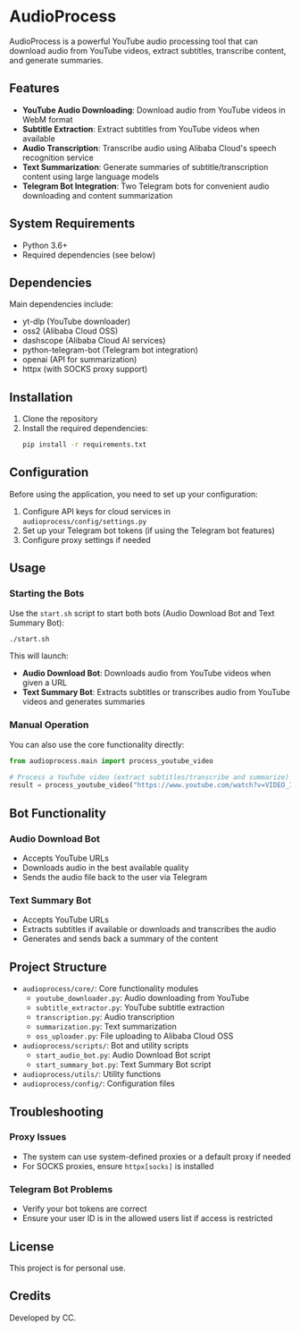 # AudioProcess

AudioProcess is a powerful YouTube audio processing tool that can download audio from YouTube videos, extract subtitles, transcribe content, and generate summaries.

## Features

- **YouTube Audio Downloading**: Download audio from YouTube videos in WebM format
- **Subtitle Extraction**: Extract subtitles from YouTube videos when available
- **Audio Transcription**: Transcribe audio using Alibaba Cloud's speech recognition service
- **Text Summarization**: Generate summaries of subtitle/transcription content using large language models
- **Telegram Bot Integration**: Two Telegram bots for convenient audio downloading and content summarization

## System Requirements

- Python 3.6+
- Required dependencies (see below)

## Dependencies

Main dependencies include:
- yt-dlp (YouTube downloader)
- oss2 (Alibaba Cloud OSS)
- dashscope (Alibaba Cloud AI services)
- python-telegram-bot (Telegram bot integration)
- openai (API for summarization)
- httpx (with SOCKS proxy support)

## Installation

1. Clone the repository
2. Install the required dependencies:
   ```bash
   pip install -r requirements.txt
   ```

## Configuration

Before using the application, you need to set up your configuration:

1. Configure API keys for cloud services in `audioprocess/config/settings.py`
2. Set up your Telegram bot tokens (if using the Telegram bot features)
3. Configure proxy settings if needed

## Usage

### Starting the Bots

Use the `start.sh` script to start both bots (Audio Download Bot and Text Summary Bot):

```bash
./start.sh
```

This will launch:
- **Audio Download Bot**: Downloads audio from YouTube videos when given a URL
- **Text Summary Bot**: Extracts subtitles or transcribes audio from YouTube videos and generates summaries

### Manual Operation

You can also use the core functionality directly:

```python
from audioprocess.main import process_youtube_video

# Process a YouTube video (extract subtitles/transcribe and summarize)
result = process_youtube_video("https://www.youtube.com/watch?v=VIDEO_ID")
```

## Bot Functionality

### Audio Download Bot
- Accepts YouTube URLs
- Downloads audio in the best available quality
- Sends the audio file back to the user via Telegram

### Text Summary Bot
- Accepts YouTube URLs
- Extracts subtitles if available or downloads and transcribes the audio
- Generates and sends back a summary of the content

## Project Structure

- `audioprocess/core/`: Core functionality modules
  - `youtube_downloader.py`: Audio downloading from YouTube
  - `subtitle_extractor.py`: YouTube subtitle extraction
  - `transcription.py`: Audio transcription
  - `summarization.py`: Text summarization
  - `oss_uploader.py`: File uploading to Alibaba Cloud OSS
- `audioprocess/scripts/`: Bot and utility scripts
  - `start_audio_bot.py`: Audio Download Bot script
  - `start_summary_bot.py`: Text Summary Bot script
- `audioprocess/utils/`: Utility functions
- `audioprocess/config/`: Configuration files

## Troubleshooting

### Proxy Issues
- The system can use system-defined proxies or a default proxy if needed
- For SOCKS proxies, ensure `httpx[socks]` is installed

### Telegram Bot Problems
- Verify your bot tokens are correct
- Ensure your user ID is in the allowed users list if access is restricted

## License

This project is for personal use.

## Credits

Developed by CC. 